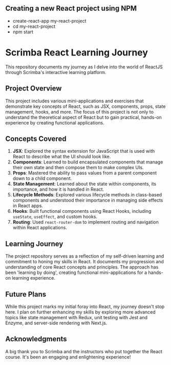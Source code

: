## Creating a new React project using NPM 

* create-react-app my-react-project
* cd my-react-project
* npm start

# Scrimba React Learning Journey 

This repository documents my journey as I delve into the world of ReactJS through Scrimba's interactive learning platform. 

## Project Overview

This project includes various mini-applications and exercises that demonstrate key concepts of React, such as JSX, components, props, state management, hooks, and more. The focus of this project is not only to understand the theoretical aspect of React but to gain practical, hands-on experience by creating functional applications.

## Concepts Covered

1. **JSX**: Explored the syntax extension for JavaScript that is used with React to describe what the UI should look like.
2. **Components**: Learned to build encapsulated components that manage their own state and then compose them to make complex UIs.
3. **Props**: Mastered the ability to pass values from a parent component down to a child component.
4. **State Management**: Learned about the state within components, its importance, and how it is handled in React.
5. **Lifecycle Methods**: Explored various lifecycle methods in class-based components and understood their importance in managing side effects in React apps.
6. **Hooks**: Built functional components using React Hooks, including `useState`, `useEffect`, and custom hooks.
7. **Routing**: Used `react-router-dom` to implement routing and navigation within React applications.

## Learning Journey

The project repository serves as a reflection of my self-driven learning and commitment to honing my skills in React. It documents my progression and understanding of core React concepts and principles. The approach has been 'learning by doing', creating functional mini-applications for a hands-on learning experience. 

## Future Plans

While this project marks my initial foray into React, my journey doesn't stop here. I plan on further enhancing my skills by exploring more advanced topics like state management with Redux, unit testing with Jest and Enzyme, and server-side rendering with Next.js. 

## Acknowledgments

A big thank you to Scrimba and the instructors who put together the React course. It's been an engaging and enlightening experience!

